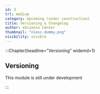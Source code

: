 ```yaml
---
id: 3
trl: medium
category: Upcoming (under construction)
title: Versioning & Changelog
author: eScience Center
thumbnail: "nlesc-dummy.png"
visibility: visible
---
```


:::Chapter{headline="Versioning" widemd=1}
## Versioning

This module is still under development

:::